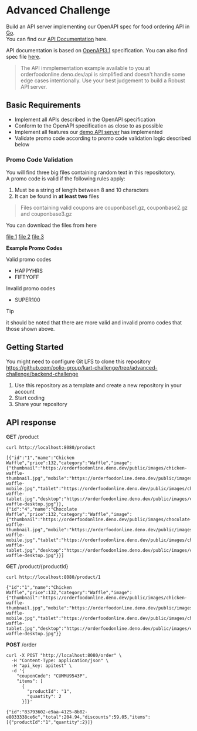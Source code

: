 # Advanced Challenge

Build an API server implementing our OpenAPI spec for food ordering API in [Go](https://go.dev).\
You can find our [API Documentation](https://orderfoodonline.deno.dev/public/openapi.html) here.

API documentation is based on [OpenAPI3.1](https://swagger.io/specification/v3/) specification.
You can also find spec file [here](https://orderfoodonline.deno.dev/public/openapi.yaml).

> The API immplementation example available to you at orderfoodonline.deno.dev/api is simplified and doesn't handle some edge cases intentionally.
> Use your best judgement to build a Robust API server.

## Basic Requirements

- Implement all APIs described in the OpenAPI specification
- Conform to the OpenAPI specification as close to as possible
- Implement all features our [demo API server](https://orderfoodonline.deno.dev) has implemented
- Validate promo code according to promo code validation logic described below

### Promo Code Validation

You will find three big files containing random text in this repositotory.\
A promo code is valid if the following rules apply:

1. Must be a string of length between 8 and 10 characters
2. It can be found in **at least two** files

> Files containing valid coupons are couponbase1.gz, couponbase2.gz and couponbase3.gz

You can download the files from here

[file 1](https://orderfoodonline-files.s3.ap-southeast-2.amazonaws.com/couponbase1.gz)
[file 2](https://orderfoodonline-files.s3.ap-southeast-2.amazonaws.com/couponbase2.gz)
[file 3](https://orderfoodonline-files.s3.ap-southeast-2.amazonaws.com/couponbase3.gz)

**Example Promo Codes**

Valid promo codes

- HAPPYHRS
- FIFTYOFF

Invalid promo codes

- SUPER100

> [!TIP]
> it should be noted that there are more valid and invalid promo codes that those shown above.

## Getting Started

You might need to configure Git LFS to clone this repository\
https://github.com/oolio-group/kart-challenge/tree/advanced-challenge/backend-challenge

1. Use this repository as a template and create a new repository in your account
2. Start coding
3. Share your repository

## API response
**GET** /product
```
curl http://localhost:8080/product

[{"id":"1","name":"Chicken Waffle","price":132,"category":"Waffle","image":{"thumbnail":"https://orderfoodonline.deno.dev/public/images/chicken-waffle-thumbnail.jpg","mobile":"https://orderfoodonline.deno.dev/public/images/chicken-waffle-mobile.jpg","tablet":"https://orderfoodonline.deno.dev/public/images/chicken-waffle-tablet.jpg","desktop":"https://orderfoodonline.deno.dev/public/images/chicken-waffle-desktop.jpg"}},
{"id":"4","name":"Chocolate Waffle","price":132,"category":"Waffle","image":{"thumbnail":"https://orderfoodonline.deno.dev/public/images/chocolate-waffle-thumbnail.jpg","mobile":"https://orderfoodonline.deno.dev/public/images/chocolate-waffle-mobile.jpg","tablet":"https://orderfoodonline.deno.dev/public/images/chocolate-waffle-tablet.jpg","desktop":"https://orderfoodonline.deno.dev/public/images/chocolate-waffle-desktop.jpg"}}]
```

**GET** /product/{productId}
```
curl http://localhost:8080/product/1

{"id":"1","name":"Chicken Waffle","price":132,"category":"Waffle","image":{"thumbnail":"https://orderfoodonline.deno.dev/public/images/chicken-waffle-thumbnail.jpg","mobile":"https://orderfoodonline.deno.dev/public/images/chicken-waffle-mobile.jpg","tablet":"https://orderfoodonline.deno.dev/public/images/chicken-waffle-tablet.jpg","desktop":"https://orderfoodonline.deno.dev/public/images/chicken-waffle-desktop.jpg"}}
```

**POST** /order
```
curl -X POST "http://localhost:8080/order" \
  -H "Content-Type: application/json" \
  -H "api_key: apitest" \
  -d '{
    "couponCode": "CUMMU9543P",
    "items": [
      {
        "productId": "1",
        "quantity": 2
      }]}'

{"id":"83793602-e9aa-4125-8b82-e8033338ce6c","total":204.94,"discounts":59.05,"items":[{"productId":"1","quantity":2}]}
```
